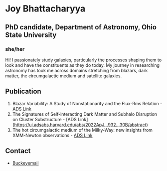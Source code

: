 # Joy Bhattacharyya 
## PhD candidate, Department of Astronomy, Ohio State University
### she/her

Hi! I passionately study galaxies, particularly the processes shaping them to look and have the constituents as they do today. My journey in researching astronomy has took me across domains stretching from blazars, dark matter, the circumgalactic medium and satellite galaxies. 



## Publication

1. Blazar Variability: A Study of Nonstationarity and the Flux-Rms Relation - [ADS Link](https://ui.adsabs.harvard.edu/abs/2020ApJ...897...25B/abstract)
2. The Signatures of Self-interacting Dark Matter and Subhalo Disruption on Cluster Substructure - [ADS Link] (https://ui.adsabs.harvard.edu/abs/2022ApJ...932...30B/abstract)
3. The hot circumgalactic medium of the Milky-Way: new insights from XMM-Newton observations - [ADS Link](https://ui.adsabs.harvard.edu/abs/2022arXiv220807863B/abstract)

## Contact

- [Buckeyemail](bhattacharyya.37@buckeyemail.osu.edu)


